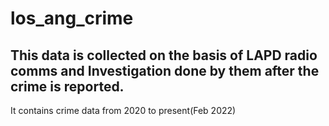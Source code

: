 # los_ang_crime
## This data is collected on the basis of LAPD radio comms and Investigation done by them after the crime is reported.
  It contains crime data from 2020 to present(Feb 2022)

